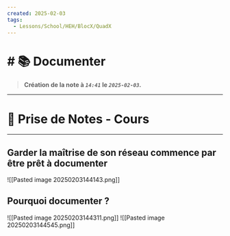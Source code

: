 ```yaml
---
created: 2025-02-03
tags:
  - Lessons/School/HEH/BlocX/QuadX
---
```


# # 📚  Documenter
> **Création de la note à *`14:41`* le *`2025-02-03`.***
---

# 📝 Prise de Notes - Cours

---
## Garder la maîtrise de son réseau commence par être prêt à documenter
![[Pasted image 20250203144143.png]] 

## Pourquoi documenter ?
![[Pasted image 20250203144311.png]] 
![[Pasted image 20250203144545.png]] 
